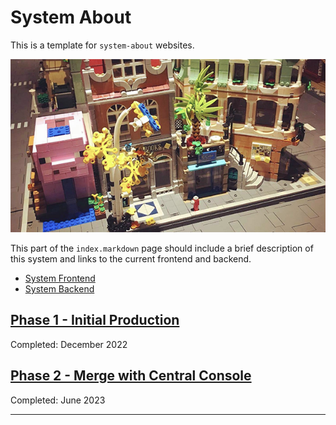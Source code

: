 # System About

This is a template for `system-about` websites. 

![BrickMMO](images/brickmmo.png)

This part of the `index.markdown` page should include a brief description of this system and links to the current frontend and backend. 

- [System Frontend](https://brickmmo.com)
- [System Backend](https://brickmmo.com)

## [Phase 1 - Initial Production](phase-1.markdown)
Completed: December 2022

## [Phase 2 - Merge with Central Console](phase-2.markdown)
Completed: June 2023

***